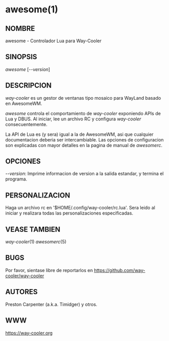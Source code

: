 awesome(1)
==========
NOMBRE
----
awesome - Controlador Lua para Way-Cooler

SINOPSIS
--------
*awesome* [*--version*]

DESCRIPCION
-----------

*way-cooler* es un gestor de ventanas tipo mosaico para WayLand basado en AwesomeWM.

*awesome* controla el comportamiento de *way-cooler* exponiendo APIs de Lua y DBUS. Al iniciar, lee un archivo RC y configura *way-cooler* consecuentemente.

La API de Lua es (y sera) igual a la de AwesomeWM, asi que cualquier documentacion deberia ser intercambiable. Las opciones de configuracion son explicadas con mayor detalles en la pagina de manual de *awesomerc*.

OPCIONES
-------
*--version*:
    Imprime informacion de version a la salida estandar, y termina el programa.

PERSONALIZACION
-------------
Haga un archivo rc en '$HOME/.config/way-cooler/rc.lua'. Sera leido al iniciar y realizara todas las personalizaciones especificadas. 

VEASE TAMBIEN
--------
*way-cooler*(1) *awesomerc*(5)

BUGS
----

Por favor, sientase libre de reportarlos en https://github.com/way-cooler/way-cooler

AUTORES
-------
Preston Carpenter (a.k.a. Timidger) y otros.

WWW
---
https://way-cooler.org
